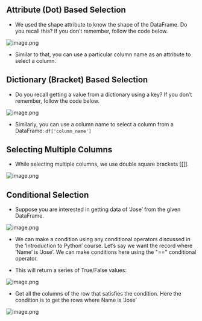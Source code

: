 ## Attribute (Dot) Based Selection

* We used the shape attribute to know the shape of the DataFrame. Do you recall this? If you don’t remember, follow the code below.









![image.png](https://dphi-live.s3.amazonaws.com/media_uploads/image_36ff3156ecea49e69344738d276dc835.png)









* Similar to that, you can use a particular column name as an attribute to select a column.

## Dictionary (Bracket) Based Selection

* Do you recall getting a value from a dictionary using a key? If you don’t remember, follow the code below.









![image.png](https://dphi-live.s3.amazonaws.com/media_uploads/image_a15ca5aae63e4136a75e459b947b484a.png)







* Similarly, you can use a column name to select a column from a DataFrame: `df['column_name']`

## Selecting Multiple Columns

* While selecting multiple columns, we use double square brackets [[]].









![image.png](https://dphi-live.s3.amazonaws.com/media_uploads/image_3722b9eae6614e6c9e6adaff467205af.png)









## Conditional Selection

* Suppose you are interested in getting data of ‘Jose’ from the given DataFrame.





![image.png](https://dphi-live.s3.amazonaws.com/media_uploads/image_3bc41f8f29704635bc3fd005fb5e99bb.png)




* We can make a condition using any conditional operators discussed in the ‘Introduction to Python’ course. Let’s say we want the record where ‘Name’ is ‘Jose’. We can make conditions here using the "==" conditional operator.

* This will return a series of True/False values:




![image.png](https://dphi-live.s3.amazonaws.com/media_uploads/image_3a3819cd4a314f979020454c7f08dcf4.png)




* Get all the columns of the row that satisfies the condition. Here the condition is to get the rows where Name is ‘Jose’



![image.png](https://dphi-live.s3.amazonaws.com/media_uploads/image_3d2d8eb748714e0aa70f2c9a8b396967.png)